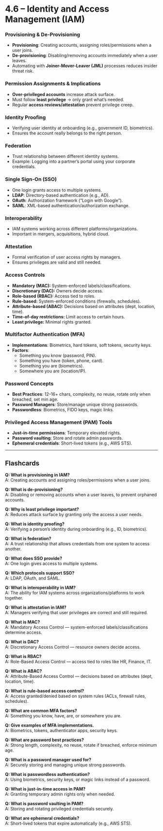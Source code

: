 # 4.6 – Identity and Access Management (IAM)

### Provisioning & De-Provisioning
- **Provisioning**: Creating accounts, assigning roles/permissions when a user joins.  
- **De-provisioning**: Disabling/removing accounts immediately when a user leaves.  
- Automating with **Joiner-Mover-Leaver (JML)** processes reduces insider threat risk.  

### Permission Assignments & Implications
- **Over-privileged accounts** increase attack surface.  
- Must follow **least privilege** → only grant what’s needed.  
- Regular **access reviews/attestation** prevent privilege creep.  

### Identity Proofing
- Verifying user identity at onboarding (e.g., government ID, biometrics).  
- Ensures the account really belongs to the right person.  

### Federation
- Trust relationship between different identity systems.  
- Example: Logging into a partner’s portal using your corporate credentials.  

### Single Sign-On (SSO)
- One login grants access to multiple systems.  
- **LDAP**: Directory-based authentication (e.g., AD).  
- **OAuth**: Authorization framework (“Login with Google”).  
- **SAML**: XML-based authentication/authorization exchange.  

### Interoperability
- IAM systems working across different platforms/organizations.  
- Important in mergers, acquisitions, hybrid cloud.  

### Attestation
- Formal verification of user access rights by managers.  
- Ensures privileges are valid and still needed.  

### Access Controls
- **Mandatory (MAC):** System-enforced labels/classifications.  
- **Discretionary (DAC):** Owners decide access.  
- **Role-based (RBAC):** Access tied to roles.  
- **Rule-based:** System-enforced conditions (firewalls, schedules).  
- **Attribute-based (ABAC):** Decisions based on attributes (dept, location, time).  
- **Time-of-day restrictions:** Limit access to certain hours.  
- **Least privilege:** Minimal rights granted.  

### Multifactor Authentication (MFA)
- **Implementations**: Biometrics, hard tokens, soft tokens, security keys.  
- **Factors**:  
  - Something you know (password, PIN).  
  - Something you have (token, phone, card).  
  - Something you are (biometrics).  
  - Somewhere you are (location/IP).  

### Password Concepts
- **Best Practices**: 12–16+ chars, complexity, no reuse, rotate only when breached, set min age.  
- **Password Managers**: Store/manage unique strong passwords.  
- **Passwordless**: Biometrics, FIDO keys, magic links.  

### Privileged Access Management (PAM) Tools
- **Just-in-time permissions**: Temporary elevated rights.  
- **Password vaulting**: Store and rotate admin passwords.  
- **Ephemeral credentials**: Short-lived tokens (e.g., AWS STS).  

---

## Flashcards

**Q: What is provisioning in IAM?**  
A: Creating accounts and assigning roles/permissions when a user joins.

**Q: What is de-provisioning?**  
A: Disabling or removing accounts when a user leaves, to prevent orphaned accounts.

**Q: Why is least privilege important?**  
A: Reduces attack surface by granting only the access a user needs.

**Q: What is identity proofing?**  
A: Verifying a person’s identity during onboarding (e.g., ID, biometrics).

**Q: What is federation?**  
A: A trust relationship that allows credentials from one system to access another.

**Q: What does SSO provide?**  
A: One login gives access to multiple systems.

**Q: Which protocols support SSO?**  
A: LDAP, OAuth, and SAML.

**Q: What is interoperability in IAM?**  
A: The ability for IAM systems across organizations/platforms to work together.

**Q: What is attestation in IAM?**  
A: Managers verifying that user privileges are correct and still required.

**Q: What is MAC?**  
A: Mandatory Access Control — system-enforced labels/classifications determine access.

**Q: What is DAC?**  
A: Discretionary Access Control — resource owners decide access.

**Q: What is RBAC?**  
A: Role-Based Access Control — access tied to roles like HR, Finance, IT.

**Q: What is ABAC?**  
A: Attribute-Based Access Control — decisions based on attributes (dept, location, time).

**Q: What is rule-based access control?**  
A: Access granted/denied based on system rules (ACLs, firewall rules, schedules).

**Q: What are common MFA factors?**  
A: Something you know, have, are, or somewhere you are.

**Q: Give examples of MFA implementations.**  
A: Biometrics, tokens, authenticator apps, security keys.

**Q: What are password best practices?**  
A: Strong length, complexity, no reuse, rotate if breached, enforce minimum age.

**Q: What is a password manager used for?**  
A: Securely storing and managing unique strong passwords.

**Q: What is passwordless authentication?**  
A: Using biometrics, security keys, or magic links instead of a password.

**Q: What is just-in-time access in PAM?**  
A: Granting temporary admin rights only when needed.

**Q: What is password vaulting in PAM?**  
A: Storing and rotating privileged credentials securely.

**Q: What are ephemeral credentials?**  
A: Short-lived tokens that expire automatically (e.g., AWS STS).
